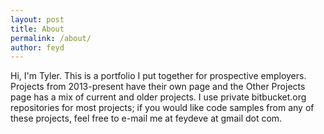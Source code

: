 ```yaml
---
layout: post
title: About
permalink: /about/
author: feyd
---
```


Hi, I'm Tyler. This is a portfolio I put together for prospective employers.  Projects from 2013-present have their own page and the Other Projects page has a mix of current and older projects.  I use private bitbucket.org repositories for most projects; if you would like code samples from any of these projects, feel free to e-mail me at feydeve at gmail dot com.
